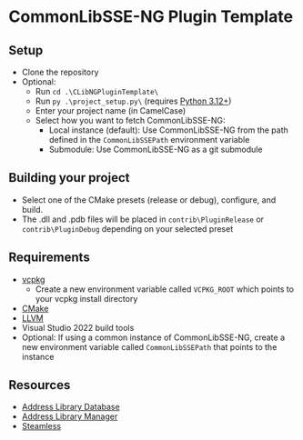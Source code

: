 # CommonLibSSE-NG Plugin Template

## Setup

- Clone the repository
- Optional:
  - Run `cd .\CLibNGPluginTemplate\`
  - Run `py .\project_setup.py\` (requires [Python 3.12+](https://www.python.org/download/pre-releases/))
  - Enter your project name (in CamelCase)
  - Select how you want to fetch CommonLibSSE-NG:
    - Local instance (default): Use CommonLibSSE-NG from the path defined in the `CommonLibSSEPath` environment variable
    - Submodule: Use CommonLibSSE-NG as a git submodule

## Building your project

- Select one of the CMake presets (release or debug), configure, and build.
- The .dll and .pdb files will be placed in `contrib\PluginRelease` or `contrib\PluginDebug` depending on your selected preset

## Requirements

- [vcpkg](https://github.com/microsoft/vcpkg)
  - Create a new environment variable called `VCPKG_ROOT` which points to your vcpkg install directory
- [CMake](https://cmake.org)
- [LLVM](https://github.com/llvm/llvm-project/releases)
- Visual Studio 2022 build tools
- Optional: If using a common instance of CommonLibSSE-NG, create a new environment variable called `CommonLibSSEPath` that points to the instance

## Resources

- [Address Library Database](https://github.com/meh321/AddressLibraryDatabase)
- [Address Library Manager](https://github.com/meh321/AddressLibraryManager)
- [Steamless](https://github.com/atom0s/Steamless/releases)

